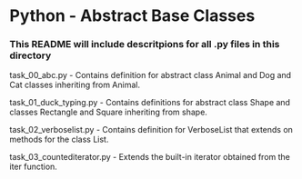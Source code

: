 # Python - Abstract Base Classes
### This README will include descritpions for all .py files in this directory

task_00_abc.py - Contains definition for abstract class Animal and Dog and Cat classes inheriting from Animal.

task_01_duck_typing.py - Contains definitions for abstract class Shape and classes Rectangle and Square inheriting from shape.

task_02_verboselist.py - Contains definition for VerboseList that extends on methods for the class List.

task_03_countediterator.py - Extends the built-in iterator obtained from the iter function.
